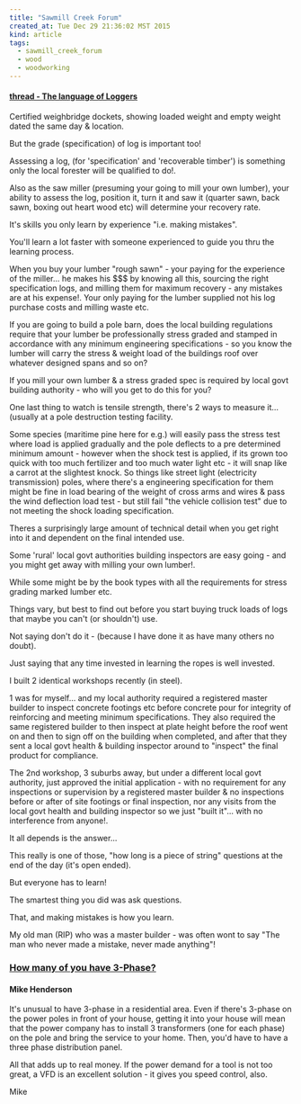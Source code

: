 ```yaml
---
title: "Sawmill Creek Forum"
created_at: Tue Dec 29 21:36:02 MST 2015
kind: article
tags:
  - sawmill_creek_forum
  - wood
  - woodworking
---
```



#### <a href="http://www.sawmillcreek.org/showthread.php?238632-The-language-of-Loggers%85&p=2504521#post2504521" target="_blank">thread - The language of Loggers</a>


Certified weighbridge dockets, showing loaded weight and empty weight
dated the same day & location.

But the grade (specification) of log is important too!

Assessing a log, (for 'specification' and 'recoverable timber') is
something only the local forester will be qualified to do!.

Also as the saw miller (presuming your going to mill your own lumber),
your ability to assess the log, position it, turn it and saw it (quarter
sawn, back sawn, boxing out heart wood etc) will determine your recovery
rate.

It's skills you only learn by experience "i.e. making mistakes".

You'll learn a lot faster with someone experienced to guide you thru
the learning process.

When you buy your lumber "rough sawn" - your paying for the experience
of the miller... he makes his $$$ by knowing all this, sourcing the
right specification logs, and milling them for maximum recovery - any
mistakes are at his expense!. Your only paying for the lumber supplied
not his log purchase costs and milling waste etc.

If you are going to build a pole barn, does the local building regulations
require that your lumber be professionally stress graded and stamped in
accordance with any minimum engineering specifications - so you know
the lumber will carry the stress & weight load of the buildings roof
over whatever designed spans and so on?

If you mill your own lumber & a stress graded spec is required by local
govt building authority - who will you get to do this for you?

One last thing to watch is tensile strength, there's 2 ways to measure
it... (usually at a pole destruction testing facility.

Some species (maritime pine here for e.g.) will easily pass the stress
test where load is applied gradually and the pole deflects to a pre
determined minimum amount - however when the shock test is applied, if
its grown too quick with too much fertilizer and too much water light
etc - it will snap like a carrot at the slightest knock. So things
like street light (electricity transmission) poles, where there's a
engineering specification for them might be fine in load bearing of the
weight of cross arms and wires & pass the wind deflection load test -
but still fail "the vehicle collision test" due to not meeting the shock
loading specification.

Theres a surprisingly large amount of technical detail when you get
right into it and dependent on the final intended use.

Some 'rural' local govt authorities building inspectors are easy going -
and you might get away with milling your own lumber!.

While some might be by the book types with all the requirements for
stress grading marked lumber etc.

Things vary, but best to find out before you start buying truck loads
of logs that maybe you can't (or shouldn't) use.

Not saying don't do it - (because I have done it as have many others
no doubt).

Just saying that any time invested in learning the ropes is well invested.

I built 2 identical workshops recently (in steel).

1 was for myself... and my local authority required a registered
master builder to inspect concrete footings etc before concrete pour
for integrity of reinforcing and meeting minimum specifications. They
also required the same registered builder to then inspect at plate
height before the roof went on and then to sign off on the building
when completed, and after that they sent a local govt health & building
inspector around to "inspect" the final product for compliance.

The 2nd workshop, 3 suburbs away, but under a different local govt
authority, just approved the initial application - with no requirement
for any inspections or supervision by a registered master builder & no
inspections before or after of site footings or final inspection, nor
any visits from the local govt health and building inspector so we just
"built it"... with no interference from anyone!.

It all depends is the answer...

This really is one of those, "how long is a piece of string" questions
at the end of the day (it's open ended).

But everyone has to learn!

The smartest thing you did was ask questions.

That, and making mistakes is how you learn.

My old man (RIP) who was a master builder - was often wont to say "The
man who never made a mistake, never made anything"!



### <a href="http://www.sawmillcreek.org/showthread.php?228410-How-many-of-you-have-3-Phase&p=2386578#post2386578" target="_blank">How many of you have 3-Phase?</a>

#### Mike Henderson

It's unusual to have 3-phase in a residential area. Even if there's
3-phase on the power poles in front of your house, getting it into your
house will mean that the power company has to install 3 transformers (one
for each phase) on the pole and bring the service to your home. Then,
you'd have to have a three phase distribution panel.

All that adds up to real money. If the power demand for a tool is not too
great, a VFD is an excellent solution - it gives you speed control, also.

Mike 


<!--
html boilerplate
<a href="" target="_blank"></a>
<img src="" width="400px">
-->
